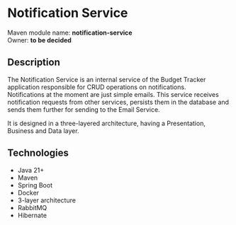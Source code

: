 # Notification Service

Maven module name: __notification-service__\
Owner: __to be decided__

## Description

The Notification Service is an internal service of the Budget Tracker application responsible for CRUD operations on
notifications. \
Notifications at the moment are just simple emails. This service receives notification requests from other services,
persists them in the database and sends them further for sending to the Email Service.

It is designed in a three-layered architecture, having a Presentation, Business and Data layer.

## Technologies
- Java 21+
- Maven
- Spring Boot
- Docker
- 3-layer architecture
- RabbitMQ
- Hibernate
